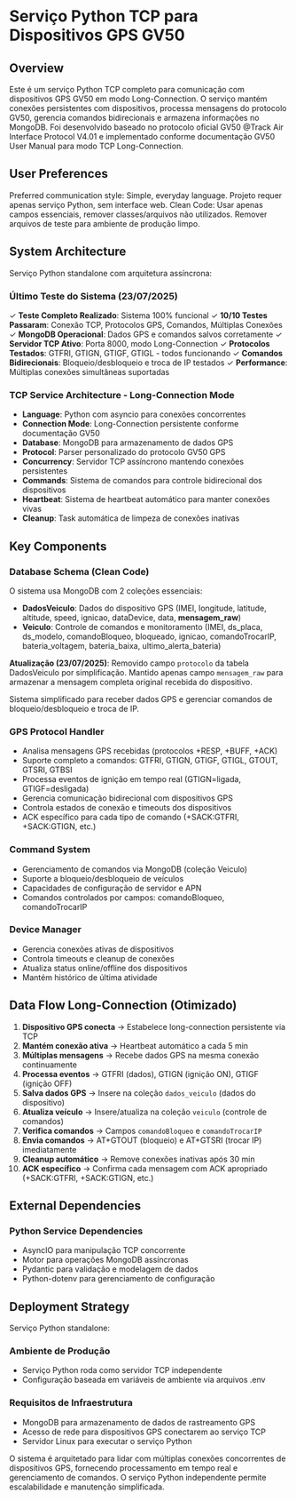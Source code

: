 # Serviço Python TCP para Dispositivos GPS GV50

## Overview

Este é um serviço Python TCP completo para comunicação com dispositivos GPS GV50 em modo Long-Connection. O serviço mantém conexões persistentes com dispositivos, processa mensagens do protocolo GV50, gerencia comandos bidirecionais e armazena informações no MongoDB. Foi desenvolvido baseado no protocolo oficial GV50 @Track Air Interface Protocol V4.01 e implementado conforme documentação GV50 User Manual para modo TCP Long-Connection.

## User Preferences

Preferred communication style: Simple, everyday language.
Projeto requer apenas serviço Python, sem interface web.
Clean Code: Usar apenas campos essenciais, remover classes/arquivos não utilizados.
Remover arquivos de teste para ambiente de produção limpo.

## System Architecture

Serviço Python standalone com arquitetura assíncrona:

### Último Teste do Sistema (23/07/2025)
✓ **Teste Completo Realizado**: Sistema 100% funcional
✓ **10/10 Testes Passaram**: Conexão TCP, Protocolos GPS, Comandos, Múltiplas Conexões
✓ **MongoDB Operacional**: Dados GPS e comandos salvos corretamente
✓ **Servidor TCP Ativo**: Porta 8000, modo Long-Connection
✓ **Protocolos Testados**: GTFRI, GTIGN, GTIGF, GTIGL - todos funcionando
✓ **Comandos Bidirecionais**: Bloqueio/desbloqueio e troca de IP testados
✓ **Performance**: Múltiplas conexões simultâneas suportadas

### TCP Service Architecture - Long-Connection Mode
- **Language**: Python com asyncio para conexões concorrentes
- **Connection Mode**: Long-Connection persistente conforme documentação GV50
- **Database**: MongoDB para armazenamento de dados GPS
- **Protocol**: Parser personalizado do protocolo GV50 GPS
- **Concurrency**: Servidor TCP assíncrono mantendo conexões persistentes
- **Commands**: Sistema de comandos para controle bidirecional dos dispositivos
- **Heartbeat**: Sistema de heartbeat automático para manter conexões vivas
- **Cleanup**: Task automática de limpeza de conexões inativas

## Key Components

### Database Schema (Clean Code)
O sistema usa MongoDB com 2 coleções essenciais:
- **DadosVeiculo**: Dados do dispositivo GPS (IMEI, longitude, latitude, altitude, speed, ignicao, dataDevice, data, **mensagem_raw**)
- **Veiculo**: Controle de comandos e monitoramento (IMEI, ds_placa, ds_modelo, comandoBloqueo, bloqueado, ignicao, comandoTrocarIP, bateria_voltagem, bateria_baixa, ultimo_alerta_bateria)

**Atualização (23/07/2025)**: Removido campo `protocolo` da tabela DadosVeiculo por simplificação. Mantido apenas campo `mensagem_raw` para armazenar a mensagem completa original recebida do dispositivo.

Sistema simplificado para receber dados GPS e gerenciar comandos de bloqueio/desbloqueio e troca de IP.

### GPS Protocol Handler
- Analisa mensagens GPS recebidas (protocolos +RESP, +BUFF, +ACK)
- Suporte completo a comandos: GTFRI, GTIGN, GTIGF, GTIGL, GTOUT, GTSRI, GTBSI
- Processa eventos de ignição em tempo real (GTIGN=ligada, GTIGF=desligada)
- Gerencia comunicação bidirecional com dispositivos GPS
- Controla estados de conexão e timeouts dos dispositivos
- ACK específico para cada tipo de comando (+SACK:GTFRI, +SACK:GTIGN, etc.)

### Command System
- Gerenciamento de comandos via MongoDB (coleção Veiculo)
- Suporte a bloqueio/desbloqueio de veículos
- Capacidades de configuração de servidor e APN
- Comandos controlados por campos: comandoBloqueo, comandoTrocarIP

### Device Manager
- Gerencia conexões ativas de dispositivos
- Controla timeouts e cleanup de conexões
- Atualiza status online/offline dos dispositivos
- Mantém histórico de última atividade

## Data Flow Long-Connection (Otimizado)

1. **Dispositivo GPS conecta** → Estabelece long-connection persistente via TCP
2. **Mantém conexão ativa** → Heartbeat automático a cada 5 min
3. **Múltiplas mensagens** → Recebe dados GPS na mesma conexão continuamente
4. **Processa eventos** → GTFRI (dados), GTIGN (ignição ON), GTIGF (ignição OFF)
5. **Salva dados GPS** → Insere na coleção `dados_veiculo` (dados do dispositivo)
6. **Atualiza veículo** → Insere/atualiza na coleção `veiculo` (controle de comandos)
7. **Verifica comandos** → Campos `comandoBloqueo` e `comandoTrocarIP`
8. **Envia comandos** → AT+GTOUT (bloqueio) e AT+GTSRI (trocar IP) imediatamente
9. **Cleanup automático** → Remove conexões inativas após 30 min
10. **ACK específico** → Confirma cada mensagem com ACK apropriado (+SACK:GTFRI, +SACK:GTIGN, etc.)

## External Dependencies

### Python Service Dependencies
- AsyncIO para manipulação TCP concorrente
- Motor para operações MongoDB assíncronas
- Pydantic para validação e modelagem de dados
- Python-dotenv para gerenciamento de configuração

## Deployment Strategy

Serviço Python standalone:

### Ambiente de Produção
- Serviço Python roda como servidor TCP independente
- Configuração baseada em variáveis de ambiente via arquivos .env

### Requisitos de Infraestrutura
- MongoDB para armazenamento de dados de rastreamento GPS
- Acesso de rede para dispositivos GPS conectarem ao serviço TCP
- Servidor Linux para executar o serviço Python

O sistema é arquitetado para lidar com múltiplas conexões concorrentes de dispositivos GPS, fornecendo processamento em tempo real e gerenciamento de comandos. O serviço Python independente permite escalabilidade e manutenção simplificada.